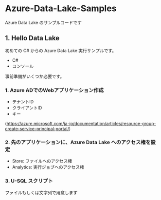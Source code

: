 # Azure-Data-Lake-Samples
Azure Data Lake のサンプルコードです

## 1. Hello Data Lake
初めての C# からの Azure Data Lake 実行サンプルです。
- C#
- コンソール
 
事前準備がいくつか必要です。
### 1. Azure ADでのWebアプリケーション作成
- テナントID
- クライアントID
- キー

(https://azure.microsoft.com/ja-jp/documentation/articles/resource-group-create-service-principal-portal/)
### 2. 先のアプリケーションに、Azure Data Lake へのアクセス権を設定
- Store: ファイルへのアクセス権
- Analytics: 実行ジョブへのアクセス権

### 3. U-SQL スクリプト
ファイルもしくは文字列で用意します




